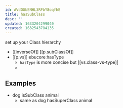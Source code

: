 ```yaml
---
id: AVdOGbENHL3RPbY8oqfhE
title: hasSubClass
desc: ''
updated: 1633204299040
created: 1632543784135
---
```

set up your Class hierarchy

- [[inverseOf]] [[p.subClassOf]]
- [[p.vs]] ebucore:hasType
  - `hasType` is more concise but [[vs.class-vs-type]]
  - 
    
## Examples

- dog isSubClass animal
  - same as dog hasSuperClass animal
